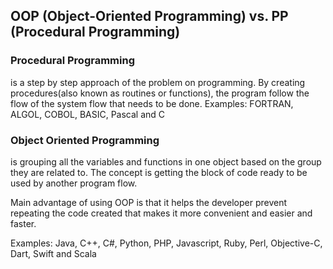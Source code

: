 ## OOP (Object-Oriented Programming) vs. PP (Procedural Programming)

### Procedural Programming
is a step by step approach of the problem on programming. By creating procedures(also known as routines or functions), the program follow the flow of the system flow that needs to be done.
Examples:
FORTRAN, ALGOL, COBOL, BASIC, Pascal and C

### Object Oriented Programming
is grouping all the variables and functions in one object based on the group they are related to. The concept is getting the block of code ready to be used by another program flow.

Main advantage of using OOP is that it helps the developer prevent repeating the code created that makes it more convenient and easier and faster.

Examples:
Java, C++, C#, Python, PHP, Javascript, Ruby, Perl, Objective-C, Dart, Swift and Scala
